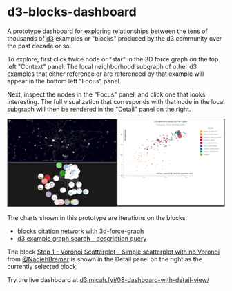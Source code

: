# d3-blocks-dashboard

A prototype dashboard for exploring relationships between the tens of thousands of [d3](https://d3js.org) examples or "blocks" produced by the d3 community over the past decade or so.

To explore, first click twice node or "star" in the 3D force graph on the top left "Context" panel. The local neighborhood subgraph of other d3 examples that either reference or are referenced by that example will appear in the bottom left "Focus" panel.  

Next, inspect the nodes in the "Focus" panel, and click one that looks interesting. The full visualization that corresponds with that node in the local subgraph will then be rendered in the "Detail" panel on the right. 

[![dashboard-screen-capture.png](dashboard-screen-capture.png)](http://d3.micah.fyi/08-dashboard-with-detail-view/)

The charts shown in this prototype are iterations on the blocks:
- [blocks citation network with 3d-force-graph](https://bl.ocks.org/micahstubbs/bf770b9f5d76f539a1a7fe8df7e32448)
- [d3 example graph search - description query](https://bl.ocks.org/micahstubbs/876d8cfa60670254c938d75a984d4f71)

The block [Step 1 - Voronoi Scatterplot - Simple scatterplot with no Voronoi](http://bl.ocks.org/nbremer/d5ef6c58f85aba2da48b) from [@NadiehBremer](https://twitter.com/NadiehBremer) is shown in the Detail panel on the right as the currently selected block.

Try the live dashboard at [d3.micah.fyi/08-dashboard-with-detail-view/](http://d3.micah.fyi/08-dashboard-with-detail-view/)
